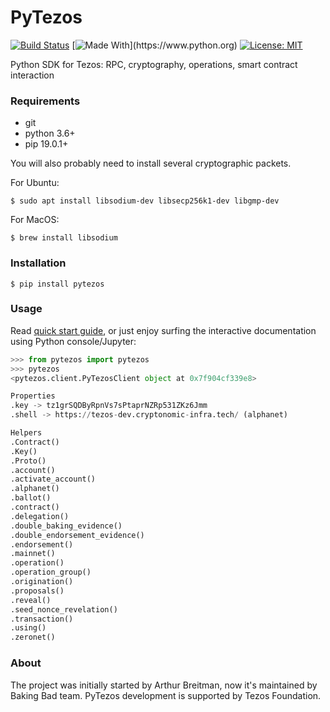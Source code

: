 # PyTezos

[![Build Status](https://travis-ci.org/baking-bad/pytezos.svg?branch=master)](https://travis-ci.org/baking-bad/pytezos)
[![Made With](https://img.shields.io/badge/made%20with-python-blue.svg?)](https://www.python.org)
[![License: MIT](https://img.shields.io/badge/License-MIT-yellow.svg)](https://opensource.org/licenses/MIT)

Python SDK for Tezos: RPC, cryptography, operations, smart contract interaction

### Requirements

* git
* python 3.6+
* pip 19.0.1+

You will also probably need to install several cryptographic packets.

For Ubuntu:
```
$ sudo apt install libsodium-dev libsecp256k1-dev libgmp-dev
```

For MacOS:
```
$ brew install libsodium
```

### Installation

```
$ pip install pytezos
```

### Usage

Read [quick start guide](https://baking-bad.github.com/pytezos), or just enjoy surfing the interactive documentation using Python console/Jupyter:
```python
>>> from pytezos import pytezos
>>> pytezos
<pytezos.client.PyTezosClient object at 0x7f904cf339e8>

Properties
.key -> tz1grSQDByRpnVs7sPtaprNZRp531ZKz6Jmm
.shell -> https://tezos-dev.cryptonomic-infra.tech/ (alphanet)

Helpers
.Contract()
.Key()
.Proto()
.account()
.activate_account()
.alphanet()
.ballot()
.contract()
.delegation()
.double_baking_evidence()
.double_endorsement_evidence()
.endorsement()
.mainnet()
.operation()
.operation_group()
.origination()
.proposals()
.reveal()
.seed_nonce_revelation()
.transaction()
.using()
.zeronet()
```

### About
The project was initially started by Arthur Breitman, now it's maintained by Baking Bad team.
PyTezos development is supported by Tezos Foundation.
